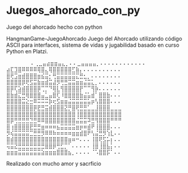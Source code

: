# Juegos_ahorcado_con_py
Juego del ahorcado hecho con python

HangmanGame-JuegoAhorcado
Juego del Ahorcado utilizando código ASCII para interfaces, sistema de vidas y jugabilidad basado en curso Python en Platzi.

⠀⠀⠀⠀⠀⠀             ⠄⢀⣀⣤⣴⣶⣶⣤⣄⡀⠄⠄⣀⣤⣤⣤⣤⡀⠄⠄⠄⠄⠄⠄⠄⠄⠄⠄⠄⠄
                    ⣴⣏⣹⣿⠿⠿⠿⠿⢿⣿⣄⢿⣿⣿⣿⣿⣿⣋⣷⡄⠄⠄⠄⠄⠄⠄⠄⠄⠄⠄
                    ⣿⢟⣩⣶⣾⣿⣿⣿⣶⣮⣭⡂⢛⣭⣭⣭⣭⣭⣍⣛⣂⡀⠄⠄⠄⠄⠄⠄⠄⠄
                    ⣿⣿⣿⣿⡿⢟⣫⣭⣷⣶⣾⣭⣼⡻⢛⣛⣭⣭⣶⣶⣬⣭⣅⡀⠄⠄⠄⠄⠄⠄
                    ⣿⡿⢏⣵⣾⣿⣿⣿⡿⢉⡉⠙⢿⣇⢻⣿⣿⣿⣿⡟⠉⠉⢻⡷⠄⠄⠄⠄⠄⠄
                    ⣿⣷⣾⣍⣛⢿⣿⣿⣿⣤⣁⣤⣿⢏⠸⣿⣿⣿⣿⣷⣬⣥⣾⠁⣿⣿⣷⠄⠄⠄
                    ⣿⣿⣿⣿⣭⣕⣒⠿⠭⠭⠭⡷⢖⣫⣶⣶⣬⣭⣭⣭⣭⣥⡶⢣⣿⣿⣿⠄⠄⠄
                    ⣿⣿⣿⣿⣿⣿⣿⡿⣟⣛⣭⣾⣿⣿⣿⣝⡛⣿⢟⣛⣛⣁⣀⣸⣿⣿⣿⣀⣀⣀
                    ⣿⣿⣿⣿⣿⣿⣿⣿⣿⣿⣿⣿⣿⣿⣿⣿⣿⣿⢸⣿⣿⣿⣿⣿⣿⣿⣿⣿⣿⣿
                    ⣿⡿⢛⣛⣛⣛⣙⣛⠿⠿⣿⣿⣿⣿⣿⣿⣿⣿⣬⣭⣭⠽⣛⢻⣿⣿⣿⠛⠛⠛
                    ⣿⢰⣿⣿⣿⣿⣟⣛⣛⣶⠶⠶⠶⣦⣭⣭⣭⣭⣶⡶⠶⣾⠟⢸⣿⣿⣿⠄⠄⠄
                    ⡻⢮⣭⣭⣭⣭⣉⣛⣛⡻⠿⠿⠷⠶⠶⠶⠶⣶⣶⣾⣿⠟⢣⣬⣛⡻⢱⣇⠄⠄
                    ⣿⣾⣿⣿⣿⣿⣿⣿⣿⣿⣿⣿⣿⣿⣿⣿⣶⠶⠒⠄⠄⠄⢸⣿⢟⣫⡥⡆⠄⠄
                    ⢭⣭⣝⣛⣛⣛⣛⣛⣛⣛⣿⣿⡿⢛⣋⡉⠁⠄⠄⠄⠄⠄⢸⣿⢸⣿⣧⡅⠄⠄
                    ⣶⣶⣶⣭⣭⣭⣭⣭⣭⣵⣶⣶⣶⣿⣿⣿⣦⡀⠄⠄⠄⠄⠈⠡⣿⣿⡯⠁⠄⠄
                    
Realizado con mucho amor y sacrficio 
